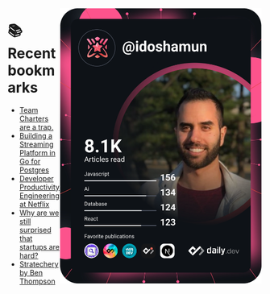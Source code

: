 <a href="https://app.daily.dev/idoshamun"><img src="https://raw.githubusercontent.com/idoshamun/idoshamun/devcard/devcard.svg" align='right' width="400" alt="Ido Shamun's Dev Card"/></a>

# 📚 Recent bookmarks
<!-- BOOKMARKS:START -->
- [Team Charters are a trap.](https://app.daily.dev/posts/oOTLcKk1q?utm_source=rss&utm_medium=bookmarks&utm_campaign=28849d86070e4c099c877ab6837c61f0)
- [Building a Streaming Platform in Go for Postgres](https://app.daily.dev/posts/fiWUSLXLM?utm_source=rss&utm_medium=bookmarks&utm_campaign=28849d86070e4c099c877ab6837c61f0)
- [Developer Productivity Engineering at Netflix](https://app.daily.dev/posts/zjluAdhC9?utm_source=rss&utm_medium=bookmarks&utm_campaign=28849d86070e4c099c877ab6837c61f0)
- [Why are we still surprised that startups are hard?](https://app.daily.dev/posts/Oj2562xwo?utm_source=rss&utm_medium=bookmarks&utm_campaign=28849d86070e4c099c877ab6837c61f0)
- [Stratechery by Ben Thompson](https://app.daily.dev/posts/QXi2xKDhW?utm_source=rss&utm_medium=bookmarks&utm_campaign=28849d86070e4c099c877ab6837c61f0)
<!-- BOOKMARKS:END -->
